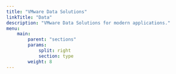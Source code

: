 ```yaml
---
title: "VMware Data Solutions"
linkTitle: "Data"
description: "VMware Data Solutions for modern applications."
menu:
    main:
        parent: "sections"
        params:
            split: right
            section: type
        weight: 8
---
```

